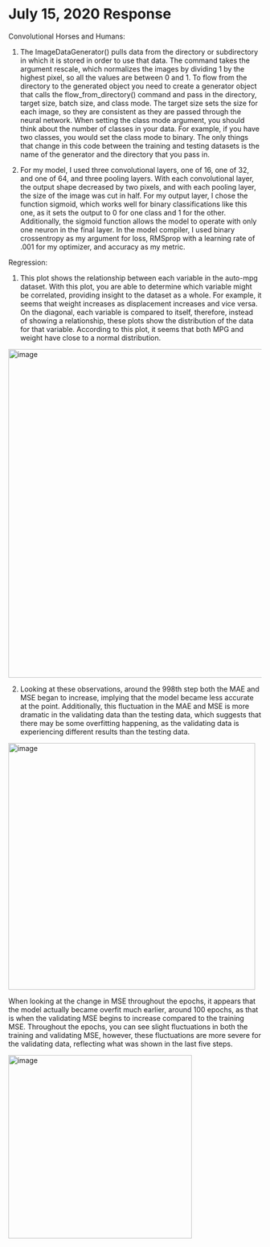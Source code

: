 # July 15, 2020 Response

Convolutional Horses and Humans:

1. The ImageDataGenerator() pulls data from the directory or subdirectory in which it is stored in order to use that data. The command takes the argument rescale, which normalizes the images by dividing 1 by the highest pixel, so all the values are between 0 and 1. To flow from the directory to the generated object you need to create a generator object that calls the flow_from_directory() command and pass in the directory, target size, batch size, and class mode. The target size sets the size for each image, so they are consistent as they are passed through the neural network. When setting the class mode argument, you should think about the number of classes in your data. For example, if you have two classes, you would set the class mode to binary. The only things that change in this code between the training and testing datasets is the name of the generator and the directory that you pass in.

2. For my model, I used three convolutional layers, one of 16, one of 32, and one of 64, and three pooling layers. With each convolutional layer, the output shape decreased by two pixels, and with each pooling layer, the size of the image was cut in half. For my output layer, I chose the function sigmoid, which works well for binary classifications like this one, as it sets the output to 0 for one class and 1 for the other. Additionally, the sigmoid function allows the model to operate with only one neuron in the final layer. In the model compiler, I used binary crossentropy as my argument for loss, RMSprop with a learning rate of .001 for my optimizer, and accuracy as my metric.

Regression:

1. This plot shows the relationship between each variable in the auto-mpg dataset. With this plot, you are able to determine which variable might be correlated, providing insight to the dataset as a whole. For example, it seems that weight increases as displacement increases and vice versa. On the diagonal, each variable is compared to itself, therefore, instead of showing a relationship, these plots show the distribution of the data for that variable. According to this plot, it seems that both MPG and weight have close to a normal distribution.

<img width="654" alt="image" src="https://user-images.githubusercontent.com/67920492/87842226-d8f83f80-c878-11ea-8f20-02ed68fc9854.png">

2. Looking at these observations, around the 998th step both the MAE and MSE began to increase, implying that the model became less accurate at the point. Additionally, this fluctuation in the MAE and MSE is more dramatic in the validating data than the testing data, which suggests that there may be some overfitting happening, as the validating data is experiencing different results than the testing data.

<img width="491" alt="image" src="https://user-images.githubusercontent.com/67920492/87842411-4c4e8100-c87a-11ea-93ec-729c2f355688.png">

When looking at the change in MSE throughout the epochs, it appears that the model actually became overfit much earlier, around 100 epochs, as that is when the validating MSE begins to increase compared to the training MSE. Throughout the epochs, you can see slight fluctuations in both the training and validating MSE, however, these fluctuations are more severe for the validating data, reflecting what was shown in the last five steps.

<img width="365" alt="image" src="https://user-images.githubusercontent.com/67920492/87842382-1c06e280-c87a-11ea-9a7e-194b5f2e6c02.png">
